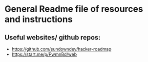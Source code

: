 # General Readme file of resources and instructions

## Useful websites/ github repos:

-   https://github.com/sundowndev/hacker-roadmap
-   https://start.me/p/PwmnBd/web